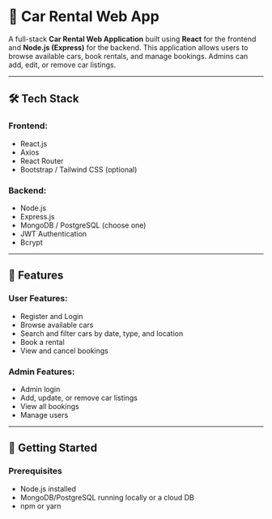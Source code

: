 # 🚗 Car Rental Web App

A full-stack **Car Rental Web Application** built using **React** for the frontend and **Node.js (Express)** for the backend. This application allows users to browse available cars, book rentals, and manage bookings. Admins can add, edit, or remove car listings.

---

## 🛠️ Tech Stack

### Frontend:
- React.js
- Axios
- React Router
- Bootstrap / Tailwind CSS (optional)

### Backend:
- Node.js
- Express.js
- MongoDB / PostgreSQL (choose one)
- JWT Authentication
- Bcrypt

---

## 🌟 Features

### User Features:
- Register and Login
- Browse available cars
- Search and filter cars by date, type, and location
- Book a rental
- View and cancel bookings

### Admin Features:
- Admin login
- Add, update, or remove car listings
- View all bookings
- Manage users

---

## 🚀 Getting Started

### Prerequisites
- Node.js installed
- MongoDB/PostgreSQL running locally or a cloud DB
- npm or yarn

